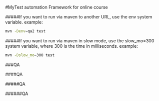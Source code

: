 #MyTest automation Framework for online course


#####If you want to run via maven to another URL, use the env system variable.
example:
```bash
mvn -Denv=qa2 test
```
#####If you want to run via maven in slow mode, use the slow_mo=300 system variable, where 300 is the time in milliseconds.
example:
```bash
mvn -Dslow_mo=300 test
```


###QA


####QA


#####QA


######QA